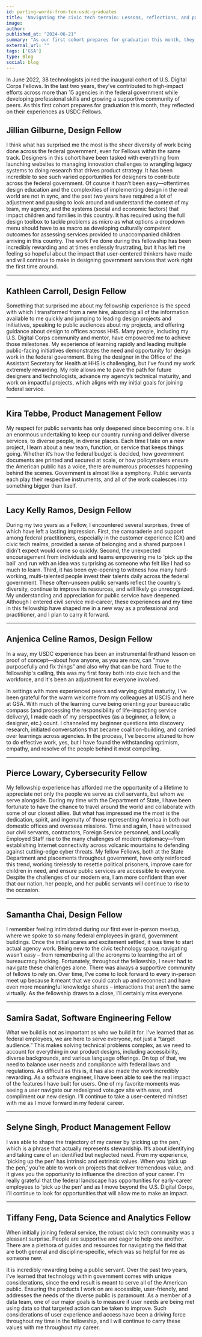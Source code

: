 ```yaml
---
id: parting-words-from-ten-usdc-graduates
title: 'Navigating the civic tech terrain: Lessons, reflections, and parting words from 10 U.S. Digital Corps graduates'
image: 
author:
published_at: "2024-06-21"
summary: "As our first cohort prepares for graduation this month, they reflected on their experience as USDC Fellows."
external_url: ""
tags: ['GSA']
type: Blog
social: blog
---
```


In June 2022, 38 technologists joined the inaugural cohort of U.S. Digital Corps Fellows. In the last two years, they’ve contributed to high-impact efforts across more than 15 agencies in the federal government while developing professional skills and growing a supportive community of peers. As this first cohort prepares for graduation this month, they reflected on their experiences as USDC Fellows.

## Jillian Gilburne, Design Fellow
I think what has surprised me the most is the sheer diversity of work being done across the federal government, even for Fellows within the same track. Designers in this cohort have been tasked with everything from launching websites to managing innovation challenges to wrangling legacy systems to doing research that drives product strategy. It has been incredible to see such varied opportunities for designers to contribute across the federal government. 
Of course it hasn’t been easy—oftentimes design education and the complexities of implementing design in the real world are not in sync, and the past two years have required a lot of adjustment and pausing to look around and understand the context of my team, my agency, and the systems (social and economic factors) that impact children and families in this country. It has required using the full design toolbox to tackle problems as micro as what options a dropdown menu should have to as macro as developing culturally competent outcomes for assessing services provided to unaccompanied children arriving in this country. The work I’ve done during this fellowship has been incredibly rewarding and at times endlessly frustrating, but it has left me feeling so hopeful about the impact that user-centered thinkers have made and will continue to make in designing government services that work right the first time around. 

<hr/>

## Kathleen Carroll, Design Fellow
Something that surprised me about my fellowship experience is the speed with which I transformed from a new hire, absorbing all of the information available to me quickly and jumping to leading design projects and initiatives, speaking to public audiences about my projects, and offering guidance about design to offices across HHS. Many people, including my U.S. Digital Corps community and mentor, have empowered me to achieve those milestones. My experience of learning rapidly and leading multiple public-facing initiatives demonstrates the need and opportunity for design work in the federal government. Being the designer in the Office of the Assistant Secretary for Health at HHS is challenging, but I’ve found my work extremely rewarding. My role allows me to pave the path for future designers and technologists, advance my agency’s technical maturity, and work on impactful projects, which aligns with my initial goals for joining federal service.

<hr/>

## Kira Tebbe, Product Management Fellow
My respect for public servants has only deepened since becoming one. It is an enormous undertaking to keep our country running and deliver diverse services, to diverse people, in diverse places. Each time I take on a new project, I learn about a new team, function, or service that keeps things going. Whether it’s how the federal budget is decided, how government documents are printed and secured at scale, or how policymakers ensure the American public has a voice, there are numerous processes happening behind the scenes. Government is almost like a symphony. Public servants each play their respective instruments, and all of the work coalesces into something bigger than itself. 

<hr/>

## Lacy Kelly Ramos, Design Fellow
During my two years as a Fellow, I encountered several surprises, three of which have left a lasting impression. First, the camaraderie and support among federal practitioners, especially in the customer experience (CX) and civic tech realms, provided a sense of belonging and a shared purpose I didn't expect would come so quickly. Second, the unexpected encouragement from individuals and teams empowering me to 'pick up the ball' and run with an idea was surprising as someone who felt like I had so much to learn. Third, it has been eye-opening to witness how many hard-working, multi-talented people invest their talents daily across the federal government. These often-unseen public servants reflect the country's diversity, continue to improve its resources, and will likely go unrecognized. My understanding and appreciation for public service have deepened. Although I entered civil service mid-career, these experiences and my time in this fellowship have shaped me in a new way as a professional and practitioner, and I plan to carry it forward.

<hr/>

## Anjenica Celine Ramos, Design Fellow
In a way, my USDC experience has been an instrumental firsthand lesson on proof of concept—about how anyone, as you are now, can "move purposefully and fix things” and also why that can be hard. True to the fellowship's calling, this was my first foray both into civic tech and the workforce, and it's been an adjustment for everyone involved. 

In settings with more experienced peers and varying digital maturity, I've been grateful for the warm welcome from my colleagues at USCIS and here at GSA. With much of the learning curve being orienting your bureaucratic compass (and processing the responsibility of life-impacting service delivery), I made each of my perspectives (as a beginner, a fellow, a designer, etc.) count. I channeled my beginner questions into discovery research, initiated conversations that became coalition-building, and carried over learnings across agencies. In the process, I’ve become attuned to how to do effective work, yes, but I have found the withstanding optimism, empathy, and resolve of the people behind it most compelling.

<hr/>

## Pierce Lowary, Cybersecurity Fellow
My fellowship experience has afforded me the opportunity of a lifetime to appreciate not only the people we serve as civil servants, but whom we serve alongside. During my time with the Department of State, I have been fortunate to have the chance to travel around the world and collaborate with some of our closest allies. But what has impressed me the most is the dedication, spirit, and ingenuity of those representing America in both our domestic offices and overseas missions. Time and again, I have witnessed our civil servants, contractors, Foreign Service personnel, and Locally Employed Staff rise to the many challenges of modern diplomacy—from establishing Internet connectivity across volcanic mountains to defending against cutting-edge cyber threats. My fellow Fellows, both at the State Department and placements throughout government, have only reinforced this trend, working tirelessly to resettle political prisoners, improve care for children in need, and ensure public services are accessible to everyone. Despite the challenges of our modern era, I am more confident than ever that our nation, her people, and her public servants will continue to rise to the occasion. 

<hr/>

## Samantha Chai, Design Fellow
I remember feeling intimidated during our first ever in-person meetup, where we spoke to so many federal employees in grand, government buildings. Once the initial scares and excitement settled, it was time to start actual agency work. Being new to the civic technology space, navigating wasn’t easy – from remembering all the acronyms to learning the art of bureaucracy hacking. Fortunately, throughout the fellowship, I never had to navigate these challenges alone. There was always a supportive community of fellows to rely on. Over time, I’ve come to look forward to every in-person meet up because it meant that we could catch up and reconnect and have even more meaningful knowledge shares – interactions that aren’t the same virtually. As the fellowship draws to a close, I’ll certainly miss everyone.

<hr/>

## Samira Sadat, Software Engineering Fellow
What we build is not as important as who we build it for. I’ve learned that as federal employees, we are here to serve everyone, not just a “target audience.” This makes solving technical problems complex, as we need to account for everything in our product designs, including accessibility, diverse backgrounds, and various language offerings. On top of that, we need to balance user needs and compliance with federal laws and regulations. As difficult as this is, it has also made the work incredibly rewarding. As a software engineer, I have been able to see the real impact of the features I have built for users. One of my favorite moments was seeing a user navigate our redesigned vote.gov site with ease, and compliment our new design. I’ll continue to take a user-centered mindset with me as I move forward in my federal career.

<hr/>

## Selyne Singh, Product Management Fellow
I was able to shape the trajectory of my career by ‘picking up the pen,’ which is a phrase that actually represents stewardship. It’s about identifying and taking care of an identified but neglected need. From my experience, ‘picking up the pen’ has intrinsic and extrinsic values. When you ‘pick up the pen,’ you’re able to work on projects that deliver tremendous value, and it gives you the opportunity to influence the direction of your career. I’m really grateful that the federal landscape has opportunities for early-career employees to ‘pick up the pen’ and as I move beyond the U.S. Digital Corps, I’ll continue to look for opportunities that will allow me to make an impact. 

<hr/>

## Tiffany Feng, Data Science and Analytics Fellow
When initially joining federal service, the robust civic tech community was a pleasant surprise. People are supportive and eager to help one another. There are a plethora of guides and resources for navigating the field that are both general and discipline-specific, which was so helpful for me as someone new. 

It is incredibly rewarding being a public servant. Over the past two years, I’ve learned that technology within government comes with unique considerations, since the end result is meant to serve all of the American public. Ensuring the products I work on are accessible, user-friendly, and addresses the needs of the diverse public is paramount. As a member of a data team, one of our major goals is to measure if user needs are being met using data so that targeted action can be taken to improve. Such considerations of user experience and access have been a driving force throughout my time in the fellowship, and I will continue to carry these values with me throughout my career.

